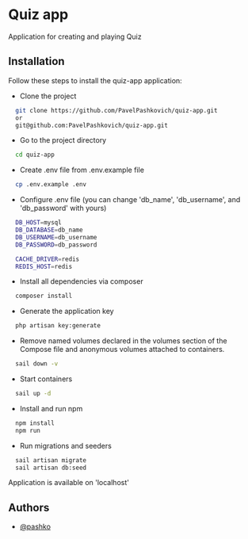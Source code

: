 
# Quiz app

Application for creating and playing Quiz


## Installation

Follow these steps to install the quiz-app application:

- Clone the project
```bash
  git clone https://github.com/PavelPashkovich/quiz-app.git
  or
  git@github.com:PavelPashkovich/quiz-app.git
```

- Go to the project directory
```bash
  cd quiz-app
```    

- Create .env file from .env.example file
```bash
  cp .env.example .env
```    

- Configure .env file (you can change 'db_name', 'db_username', and 'db_password' with yours)
```bash
  DB_HOST=mysql
  DB_DATABASE=db_name
  DB_USERNAME=db_username
  DB_PASSWORD=db_password

  CACHE_DRIVER=redis
  REDIS_HOST=redis
```    

- Install all dependencies via composer
```bash
  composer install
``` 

- Generate the application key
```bash
  php artisan key:generate
``` 

- Remove named volumes declared in the volumes section of the Compose file and anonymous volumes attached to containers.
```bash
  sail down -v
``` 

- Start containers
```bash
  sail up -d
``` 

- Install and run npm
```bash
  npm install
  npm run
```  

- Run migrations and seeders
```bash
  sail artisan migrate
  sail artisan db:seed
```  

Application is available on 'localhost'

## Authors

- [@pashko](https://github.com/PavelPashkovich)

